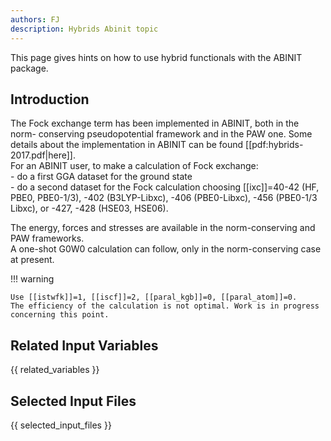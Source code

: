 ```yaml
---
authors: FJ
description: Hybrids Abinit topic
---
```


This page gives hints on how to use hybrid functionals with the ABINIT package.

## Introduction

The Fock exchange term has been implemented in ABINIT, both in the norm-
conserving pseudopotential framework and in the PAW one. Some details about
the implementation in ABINIT can be found [[pdf:hybrids-2017.pdf|here]].  
For an ABINIT user, to make a calculation of Fock exchange:  
\- do a first GGA dataset for the ground state  
\- do a second dataset for the Fock calculation choosing [[ixc]]=40-42 (HF,
PBE0, PBE0-1/3), -402 (B3LYP-Libxc), -406 (PBE0-Libxc), -456 (PBE0-1/3 Libxc),
or -427, -428 (HSE03, HSE06).

  
The energy, forces and stresses are available in the norm-conserving and PAW
frameworks.  
A one-shot G0W0 calculation can follow, only in the norm-conserving case at present.

!!! warning 

    Use [[istwfk]]=1, [[iscf]]=2, [[paral_kgb]]=0, [[paral_atom]]=0.  
    The efficiency of the calculation is not optimal. Work is in progress
    concerning this point.


## Related Input Variables

{{ related_variables }}

## Selected Input Files

{{ selected_input_files }}

